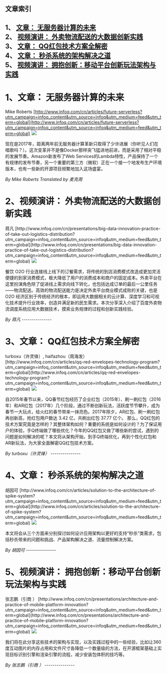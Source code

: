 ## 文章索引
1、 <a href="#1文章-无服务器计算的未来" >文章： 无服务器计算的未来</a><br/>
2、 <a href="#2视频演讲-外卖物流配送的大数据创新实践" >视频演讲： 外卖物流配送的大数据创新实践</a><br/>
3、 <a href="#3文章-qq红包技术方案全解密" >文章： QQ红包技术方案全解密</a><br/>
4、 <a href="#4文章-秒杀系统的架构解决之道" >文章： 秒杀系统的架构解决之道</a><br/>
5、 <a href="#5视频演讲-拥抱创新移动平台创新玩法架构与实践" >视频演讲： 拥抱创新：移动平台创新玩法架构与实践</a><br/><h1 id="#title_0" >1、文章： 无服务器计算的未来</h1>
Mike Roberts
[http://www.infoq.com/cn/articles/future-serverless?utm_campaign=infoq_content&utm_source=infoq&utm_medium=feed&utm_term=global](http://www.infoq.com/cn/articles/future-serverless?utm_campaign=infoq_content&utm_source=infoq&utm_medium=feed&utm_term=global)
<img src="http://www.infoq.com/resource/articles/future-serverless/zh/headerimage/GettyImages-510584002.jpg"/><p>现在是2017年，距离两年前无服务器计算革新只取得了少许进展（你听见人们在唱歌吗？）。这次变革并不是像Docker那样突飞猛进地前进，而是采用了相对平稳的发展节奏。Amazon新发布了Web Services的Lambda特性，产品保持了一个有规律的发布节奏，另一个重要的第三方（微软）正在一个接一个地发布生产环境版本，也有一些新的开源项目频繁地加入这场盛宴。</p> <i>By Mike Roberts</i> <i> Translated by 麦克周</i>
---------------
<h1 id="#title_1" >2、视频演讲： 外卖物流配送的大数据创新实践</h1>
蒋凡
[http://www.infoq.com/cn/presentations/big-data-innovation-practice-of-take-out-logistics-distribution?utm_campaign=infoq_content&utm_source=infoq&utm_medium=feed&utm_term=global](http://www.infoq.com/cn/presentations/big-data-innovation-practice-of-take-out-logistics-distribution?utm_campaign=infoq_content&utm_source=infoq&utm_medium=feed&utm_term=global)
<img src="http://www.infoq.com/resource/presentations/big-data-innovation-practice-of-take-out-logistics-distribution/zh/mediumimage/jiangfan270.jpg"/><p>餐饮 O2O 行业连接线上线下的订餐需求，将传统的到店消费模式改造成更加灵活便捷的到家消费模式，极大降低了用户的消费成本和商户的固定成本。外卖平台在这里扮演角色除了促进线上需求向线下转化，也包括达成订单的最后一公里任务——物流配送。高效的物流配送能力是决定外卖平台商业模式成败的关键，也是 O2O 经济区别于传统经济的根本，即运用大数据相关的云计算、深度学习和可视化技术提升行业效率，创造并满足新的民生需求。本次分享深入介绍了百度外卖物流调度系统应用大数据技术，摸索业务规律的过程和创新实践经验。</p> <i>By 蒋凡</i>
---------------
<h1 id="#title_2" >3、文章： QQ红包技术方案全解密</h1>
turboxu（许灵锋）, haifazhou（周海发）
[http://www.infoq.com/cn/articles/qq-red-envelopes-technology-program?utm_campaign=infoq_content&utm_source=infoq&utm_medium=feed&utm_term=global](http://www.infoq.com/cn/articles/qq-red-envelopes-technology-program?utm_campaign=infoq_content&utm_source=infoq&utm_medium=feed&utm_term=global)
<img src="http://www.infoq.com/resource/articles/qq-red-envelopes-technology-program/zh/smallimage/logo 112 (2).jpg"/><p>自2015年春节以来，QQ春节红包经历了企业红包（2015年）、刷一刷红包（2016年）和AR红包（2017年）几个阶段，通过不断创新玩法，活跃度节节攀升，成为春节一大玩点，给火红的春节带来一抹亮色。2017年除夕，AR红包、刷一刷红包再创新高，抢红包用户数达 3.42 亿，共刷出红包 37.77 亿个。 那么，QQ红包的技术方案究竟是怎样的？其整体架构如何？重要的系统是如何设计的？为了保证用户的体验，手Q终端做了哪些优化？今年的QQ红包又做了哪些新的尝试，遇到的问题是如何解决的呢？本文将从架构开始，到手Q终端优化，再到个性化红包和AR新玩法，为大家全面解密QQ红包技术方案。</p> <i>By turboxu（许灵锋）</i>
---------------
<h1 id="#title_3" >4、文章： 秒杀系统的架构解决之道</h1>
胡因可
[http://www.infoq.com/cn/articles/solution-to-the-architecture-of-spike-system?utm_campaign=infoq_content&utm_source=infoq&utm_medium=feed&utm_term=global](http://www.infoq.com/cn/articles/solution-to-the-architecture-of-spike-system?utm_campaign=infoq_content&utm_source=infoq&utm_medium=feed&utm_term=global)
<img src="http://www.infoq.com/resource/articles/solution-to-the-architecture-of-spike-system/zh/smallimage/xx_logo (5).jpg"/><p>本文将会从三个方面来分别探讨如何设计应用架构以更好的支持“秒杀”类需求，包括秒杀带来的问题和挑战、产品架构解决之道、流量控制解决方案。</p> <i>By 胡因可</i>
---------------
<h1 id="#title_4" >5、视频演讲： 拥抱创新：移动平台创新玩法架构与实践</h1>
张志鹏（引商 ）
[http://www.infoq.com/cn/presentations/architecture-and-practice-of-mobile-platform-innovation?utm_campaign=infoq_content&utm_source=infoq&utm_medium=feed&utm_term=global](http://www.infoq.com/cn/presentations/architecture-and-practice-of-mobile-platform-innovation?utm_campaign=infoq_content&utm_source=infoq&utm_medium=feed&utm_term=global)
<img src="http://www.infoq.com/resource/presentations/architecture-and-practice-of-mobile-platform-innovation/zh/mediumimage/zhangzhipeng270.jpg"/><p>我们将在此分享这些技术的架构与实现，以及实践过程中的一些经验，比如让360度互动图片的内存占用和文件尺寸各降低一个数量级的方法，在开源框架基础上实现目标识别引擎和渲染引擎的流程，减少安装包体积的技巧等。</p> <i>By  张志鹏（引商 ）</i>
---------------